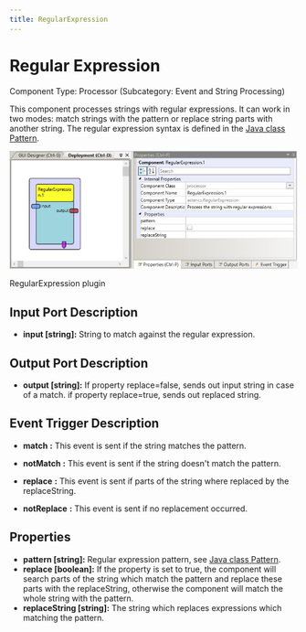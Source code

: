 ```yaml
---
title: RegularExpression
---
```


# Regular Expression

Component Type: Processor (Subcategory: Event and String Processing)

This component processes strings with regular expressions. It can work in two modes: match strings with the pattern or replace string parts with another string. The regular expression syntax is defined in the [Java class Pattern][1].  

![Screenshot: RegularExpression plugin](./img/regularexpression.jpg "Screenshot: RegularExpression plugin")

RegularExpression plugin

## Input Port Description

*   **input \[string\]:** String to match against the regular expression.

## Output Port Description

*   **output \[string\]:** If property replace=false, sends out input string in case of a match. if property replace=true, sends out replaced string.  
    

## Event Trigger Description  

*   **match** **:** This event is sent if the string matches the pattern.  
    
*   **notMatch** **:** This event is sent if the string doesn't match the pattern.  
    
*   **replace** **:** This event is sent if parts of the string where replaced by the replaceString.  
    
*   **notReplace** **:** This event is sent if no replacement occurred.

## Properties

*   **pattern \[string\]:** Regular expression pattern, see [Java class Pattern][2].
*   **replace \[boolean\]:** If the property is set to true, the component will search parts of the string which match the pattern and replace these parts with the replaceString, otherwise the component will match the whole string with the pattern.
*   **replaceString \[string\]:** The string which replaces expressions which matching the pattern.  
    

[1]: https://docs.oracle.com/javase/7/docs/api/java/util/regex/Pattern.html
[2]: https://docs.oracle.com/javase/7/docs/api/java/util/regex/Pattern.html